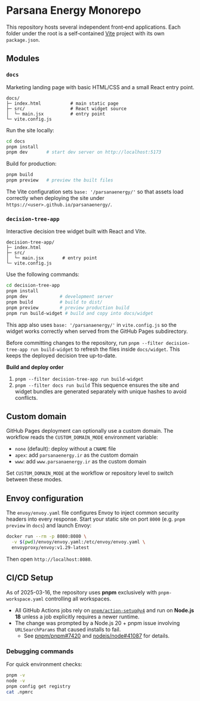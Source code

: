 # Parsana Energy Monorepo

This repository hosts several independent front‑end applications. Each
folder under the root is a self‑contained [Vite](https://vitejs.dev/) project
with its own `package.json`.

## Modules

### `docs`
Marketing landing page with basic HTML/CSS and a small React entry point.

```
docs/
├─ index.html           # main static page
├─ src/                 # React widget source
│  └─ main.jsx          # entry point
└─ vite.config.js
```

Run the site locally:

```bash
cd docs
pnpm install
pnpm dev       # start dev server on http://localhost:5173
```

Build for production:

```bash
pnpm build
pnpm preview   # preview the built files
```

The Vite configuration sets `base: '/parsanaenergy/'` so that assets load
correctly when deploying the site under `https://<user>.github.io/parsanaenergy/`.

### `decision-tree-app`
Interactive decision tree widget built with React and Vite.

```
decision-tree-app/
├─ index.html
├─ src/
│  └─ main.jsx       # entry point
└─ vite.config.js
```

Use the following commands:

```bash
cd decision-tree-app
pnpm install
pnpm dev            # development server
pnpm build          # build to dist/
pnpm preview        # preview production build
pnpm run build-widget # build and copy into docs/widget
```

This app also uses `base: '/parsanaenergy/'` in `vite.config.js` so the widget
works correctly when served from the GitHub Pages subdirectory.

Before committing changes to the repository, run `pnpm --filter decision-tree-app run build-widget`
to refresh the files inside `docs/widget`. This keeps the deployed
decision tree up‑to‑date.

**Build and deploy order**
1. `pnpm --filter decision-tree-app run build-widget`
2. `pnpm --filter docs run build`
This sequence ensures the site and widget bundles are generated
separately with unique hashes to avoid conflicts.

## Custom domain

GitHub Pages deployment can optionally use a custom domain. The workflow
reads the `CUSTOM_DOMAIN_MODE` environment variable:

- `none` (default): deploy without a `CNAME` file
- `apex`: add `parsanaenergy.ir` as the custom domain
- `www`: add `www.parsanaenergy.ir` as the custom domain

Set `CUSTOM_DOMAIN_MODE` at the workflow or repository level to switch
between these modes.

## Envoy configuration

The `envoy/envoy.yaml` file configures Envoy to inject common security headers into every response. Start your static site on port `8000` (e.g. `pnpm preview` in `docs`) and launch Envoy:

```bash
docker run --rm -p 8080:8080 \
  -v $(pwd)/envoy/envoy.yaml:/etc/envoy/envoy.yaml \
  envoyproxy/envoy:v1.29-latest
```

Then open `http://localhost:8080`.

## CI/CD Setup

As of 2025-03-16, the repository uses **pnpm** exclusively with `pnpm-workspace.yaml` controlling all workspaces.

- All GitHub Actions jobs rely on [`pnpm/action-setup@v4`](https://github.com/pnpm/action-setup) and run on **Node.js 18** unless a job explicitly requires a newer runtime.
- The change was prompted by a Node.js 20 + pnpm issue involving `URLSearchParams` that caused installs to fail.
  - See [pnpm/pnpm#7420](https://github.com/pnpm/pnpm/issues/7420) and [nodejs/node#41087](https://github.com/nodejs/node/issues/41087) for details.

### Debugging commands
For quick environment checks:

```bash
pnpm -v
node -v
pnpm config get registry
cat .npmrc
```

